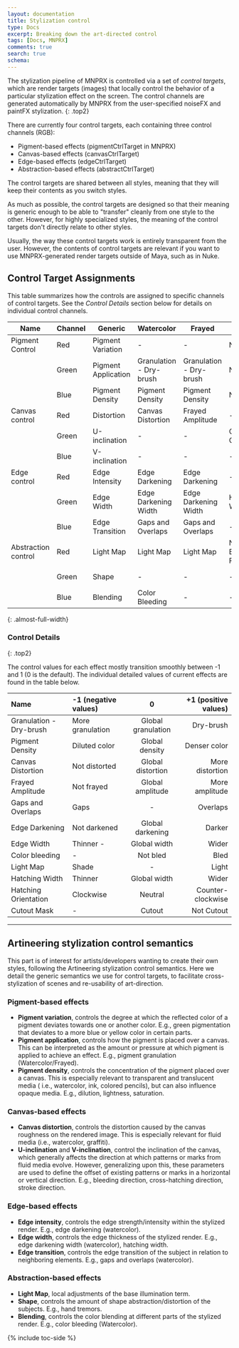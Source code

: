 ```yaml
---
layout: documentation
title: Stylization control
type: Docs
excerpt: Breaking down the art-directed control
tags: [Docs, MNPRX]
comments: true
search: true
schema:
---
```

The stylization pipeline of MNPRX is controlled via a set of *control targets*, which are render targets (images) that locally control the behavior of a particular stylization effect on the screen. The control channels are generated automatically by MNPRX from the user-specified noiseFX and paintFX stylization.
{: .top2}

There are currently four control targets, each containing three control channels (RGB):

- Pigment-based effects (pigmentCtrlTarget in MNPRX)
- Canvas-based effects (canvasCtrlTarget)
- Edge-based effects (edgeCtrlTarget)
- Abstraction-based effects (abstractCtrlTarget)

The control targets are shared between all styles, meaning that they will keep their contents as you switch styles.

As much as possible, the control targets are designed so that their meaning is generic enough to be able to "transfer" cleanly from one style to the other. However, for highly specialized styles, the meaning of the control targets don't directly relate to other styles.

Usually, the way these control targets work is entirely transparent from the user. However, the contents of control targets are relevant if you want to use MNPRX-generated render targets outside of Maya, such as in Nuke.

## Control Target Assignments

This table summarizes how the controls are assigned to specific channels of control targets. See the *Control Details* section below for details on individual control channels.

| Name                | Channel | Generic             | Watercolor              | Frayed                  | Hatching               | Cutout               |
|---------------------|---------|---------------------|-------------------------|-------------------------|------------------------|----------------------|
| Pigment Control     | Red     | Pigment Variation   | -                       | -                       | Noise 1                | -                    |
|                     | Green   | Pigment Application | Granulation - Dry-brush | Granulation - Dry-brush | Noise 2                | -                    |
|                     | Blue    | Pigment Density     | Pigment Density         | Pigment Density         | Noise 3                | -                    |
| Canvas control   | Red     | Distortion          | Canvas Distortion    | Frayed Amplitude        | -                      | Canvas Distortion |
|                     | Green   | U-inclination       | -                       | -                       | Orientation Offset     | -                    |
|                     | Blue    | V-inclination       | -                       | -                       | -                      | -                    |
| Edge control        | Red     | Edge Intensity      | Edge Darkening          | Edge Darkening          | -                      | -                    |
|                     | Green   | Edge Width          | Edge Darkening Width    | Edge Darkening Width    | Hatching Width         | -                    |
|                     | Blue    | Edge Transition     | Gaps and Overlaps       | Gaps and Overlaps       | -                      | -                    |
| Abstraction control | Red     | Light Map           | Light Map               | Light Map               | Noise Blending Factors | Cutout Mask          |
|                     | Green   | Shape               | -                       | -                       | -                      | Color On/Off         |
|                     | Blue    | Blending            | Color Bleeding          | -                       | -                      | -                    |
{: .almost-full-width}

### Control Details
{: .top2}

The control values for each effect mostly transition smoothly between -1 and 1 (0 is the default).
The individual detailed values of current effects are found in the table below.

| Name                    | -1 (negative values) | 0                  | +1 (positive values)  |
|:------------------------|:---------------------|:------------------:|----------------------:|
| Granulation - Dry-brush | More granulation     | Global granulation | Dry-brush             |
| Pigment Density         | Diluted color        | Global density     | Denser color          |
| Canvas Distortion    | Not distorted        | Global distortion  | More distortion       |
| Frayed Amplitude        | Not frayed           | Global amplitude   | More amplitude        |
| Gaps and Overlaps       | Gaps                 | -                  | Overlaps              |
| Edge Darkening          | Not darkened         | Global darkening   | Darker                |
| Edge Width              | Thinner       -      | Global width       | Wider                 |
| Color bleeding          | -                    | Not bled           | Bled                  |
| Light Map               | Shade                | -                  | Light                 |
| Hatching Width          | Thinner              | Global width       | Wider                 |
| Hatching Orientation    | Clockwise            | Neutral            | Counter-clockwise     |
| Cutout Mask             | -                    | Cutout             | Not Cutout            |

---

## Artineering stylization control semantics

This part is of interest for artists/developers wanting to create their own styles, following the Artineering stylization control semantics.
Here we detail the generic semantics we use for control targets, to facilitate cross-stylization of scenes and re-usability of art-direction.

### Pigment-based effects

- **Pigment variation**, controls the degree at which the reflected color of a pigment deviates towards one or another color. E.g., green pigmentation that deviates to a more blue or yellow color in certain parts.
- **Pigment application**, controls how the pigment is placed over a canvas. This can be interpreted as the amount or pressure at which pigment is applied to achieve an effect. E.g., pigment granulation (Watercolor/Frayed).
- **Pigment density**, controls the concentration of the pigment placed over a canvas. This is especially relevant to transparent and translucent media ( i.e., watercolor, ink, colored pencils), but can also influence opaque media. E.g., dilution, lightness, saturation.

### Canvas-based effects

- **Canvas distortion**, controls the distortion caused by the canvas roughness on the rendered image. This is especially relevant for fluid media (i.e., watercolor, graffiti).
- **U-inclination** and **V-inclination**, control the inclination of the canvas, which generally affects the direction at which patterns or marks from fluid media evolve. However, generalizing upon this, these parameters are used to define the offset of existing patterns or marks in a horizontal or vertical direction. E.g., bleeding direction, cross-hatching direction, stroke direction.

### Edge-based effects

- **Edge intensity**, controls the edge strength/intensity within the stylized render. E.g., edge darkening (watercolor).
- **Edge width**, controls the edge thickness of the stylized render. E.g., edge darkening width (watercolor), hatching width.
- **Edge transition**, controls the edge transition of the subject in relation to neighboring elements. E.g., gaps and overlaps (watercolor).

### Abstraction-based effects

- **Light Map**, local adjustments of the base illumination term.
- **Shape**, controls the amount of shape abstraction/distortion of the subjects. E.g., hand tremors.
- **Blending**, controls the color blending at different parts of the stylized render. E.g., color bleeding (Watercolor).

{% include toc-side %}
